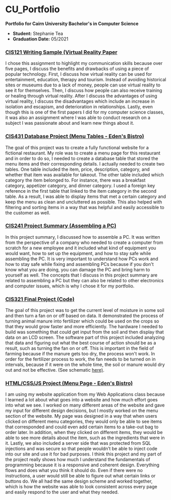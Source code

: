 # CU_Portfolio
__Portfolio for Cairn University Bachelor's in Computer Science__ 
* __Student:__ Stephanie Tea
* __Graduation Date:__ 05/2021

### [CIS121 Writing Sample (Virtual Reality Paper](https://github.com/stephaniemtea/CU_Portfolio/blob/86a84a430c3e21a7d1a0dc741591a12bc741106e/CIS121%20Paper%20(VR).pdf)
I chose this assignment to highlight my communication skills because over five pages, I discuss the benefits and drawbacks of using a piece of popular technology. First, I discuss how virtual reality can be used for entertainment, education, therapy and tourism. Instead of avoiding historical sites or museums due to a lack of money, people can use virtual reality to see it for themselves. Then, I discuss how people can also receive training or healing through virtual reality. After I discuss the advantages of using virtual reality, I discuss the disadvantages which include an increase in isolation and escapism, and deterioration in relationships. Lastly, even though this is one of the first papers I did for my computer science classes, it was also an assignment where I was able to conduct research on a subject I was passionate about and learn new things about it. 

### [CIS431 Database Project (Menu Tables - Eden's Bistro)](https://github.com/stephaniemtea/Edens-Bistro/tree/master/sql)
The goal of this project was to create a fully functional website for a fictional restaurant. My role was to create a menu page for this restaurant and in order to do so, I needed to create a database table that stored the menu items and their corresponding details. I actually needed to create two tables. One table included the item, price, description, category, and whether that item was available for takeout. The other table included which category the item belonged to. For instance, there was a breakfast category, appetizer category, and dinner category. I used a foreign key reference in the first table that linked to the item category in the second table. As a result, I was able to display items that met a certain category and keep the menu as clean and uncluttered as possible. This also helped with filtering and sorting items in a way that was helpful and easily accessible to the customer as well.

### [CIS241 Project Summary (Assembling a PC)](https://github.com/stephaniemtea/CU_Portfolio/blob/86a84a430c3e21a7d1a0dc741591a12bc741106e/CIS241%20Assembling%20a%20PC%20Project%20Summary.pdf)
In this project summary, I discussed how to assemble a PC. It was written from the perspective of a company who needed to create a computer from scratch for a new employee and it included what kind of equipment you would want, how to set up the equipment, and how to stay safe while assembling the PC. It is very important to understand how PCs work and how to stay safe while fixing and assembling PCs because if you don't know what you are doing, you can damage the PC and  bring harm to yourself as well. The concepts that I discuss in this project summary are related to assembling a PC but they can also be related to other electronics and computer issues, which is why I chose it for my portfolio. 

### [CIS321 Final Project (Code)](https://github.com/stephaniemtea/CU_Portfolio/blob/e3771ec1af8b7507ae0d66104580f8c7d5b62bbb/CIS321FinalProject.ino)
The goal of this project was to get the current level of moisture in some soil and then turn a fan on or off based on data. It demonstrated the process of turning animal manure into fertilizer which could be used on the crops so that they would grow faster and more efficiently. The hardware I needed to build was something that could get input from the soil and then display that data on an LCD screen. The software part of this project included analyzing that data and figuring out what the best course of action should be as a result, such as turning the fan on or off. This is important in the field of farming because if the manure gets too dry, the process won't work. In order for the fertilizer process to work, the fan needs to be turned on in intervals, because if it were on the whole time, the soil or manure would dry out and not be effective. (See schematic [here)](https://github.com/stephaniemtea/CU_Portfolio/blob/a5b03d5718fd2fe2c43a4344876b5db46d4da73a/CIS321%20Final%20Project.png).

### [HTML/CSS/JS Project (Menu Page - Eden's Bistro)](https://github.com/stephaniemtea/Edens-Bistro/blob/4db2b346da5ab56a065a4d92c08e688996871a79/menu.php)
I am using my website application from my Web Applications class because I learned a lot about what goes into a website and how much effort goes into what we see. I worked on many different areas of the website and gave my input for different design decisions, but I mostly worked on the menu section of the website. My page was designed in a way that when users clicked on different menu categories, they would only be able to see items that corresponded and could even add certain items to a take-out bag to order later. In addition, when they clicked on different items, they would be able to see more details about the item, such as the ingredients that were in it. Lastly, we also included a server side that was protected from SQL injections and was secure so that people wouldn’t be able to inject code into our site and use it for bad purposes. I think this project and my part of the project really shows how much I understand the fundamentals of programming because it is a responsive and coherent design. Everything flows and does what you think it should do. Even if there were no instructions, a user would still be able to figure out what certain links or buttons do. We all had the same design scheme and worked together, which is how the website was able to look consistent across every page and easily respond to the user and what they needed.
